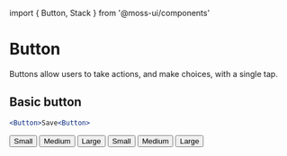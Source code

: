 import { Button, Stack } from '@moss-ui/components'

# Button
Buttons allow users to take actions, and make choices, with a single tap.

## Basic button
```jsx
<Button>Save<Button>
```

<Stack gap={16} direction='row'>
    <Stack gap={8}>
        <Button size='small'>Small</Button>
        <Button size='medium' mt={16}>Medium</Button>
        <Button size='large'>Large</Button>
    </Stack>
    <Stack gap={8}>
        <Button size='small' variant='secondary'>Small</Button>
        <Button size='medium' variant='secondary'>Medium</Button>
        <Button size='large' variant='secondary'>Large</Button>
    </Stack>
</Stack>